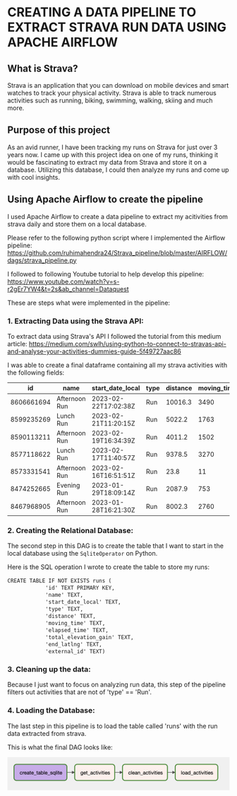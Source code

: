 # CREATING A DATA PIPELINE TO EXTRACT STRAVA RUN DATA USING APACHE AIRFLOW

## What is Strava?
Strava is an application that you can download on mobile devices and smart watches to track your physical activity. Strava is able to track numerous activities such as running, biking, swimming, walking, skiing and much more. 

## Purpose of this project 
As an avid runner, I have been tracking my runs on Strava for just over 3 years now. I came up with this project idea on one of my runs, thinking it would be fascinating to extract my data from Strava and store it on a database. Utilizing this database, I could then analyze my runs and come up with cool insights. 

## Using Apache Airflow to create the pipeline
I used Apache Airflow to create a data pipeline to extract my acitivities from strava daily and store them on a local database. 

Please refer to the following python script where I implemented the Airflow pipeline:
 https://github.com/ruhimahendra24/Strava_pipeline/blob/master/AIRFLOW/dags/strava_pipeline.py

 I followed to following Youtube tutorial to help develop this pipeline: 
 https://www.youtube.com/watch?v=s-r2gEr7YW4&t=2s&ab_channel=Dataquest


These are steps what were implemented in the pipeline: 

### 1. Extracting Data using the Strava API: 
To extract data using Strava's API I followed the tutorial from this medium article: 
https://medium.com/swlh/using-python-to-connect-to-stravas-api-and-analyse-your-activities-dummies-guide-5f49727aac86

I was able to create a final dataframe containing all my strava activities with the following fields: 

| id         | name          | start_date_local     | type | distance | moving_time | elapsed_time | total_elevation_gain | end_latlng                              | external_id              |
|------------|---------------|----------------------|------|----------|-------------|--------------|----------------------|-----------------------------------------|--------------------------|
| 8606661694 | Afternoon Run | 2023-02-22T17:02:38Z | Run  | 10016.3  | 3490        | 3490         | 0                    | []                                      | garmin_ping_261329294432 |
| 8599235269 | Lunch Run     | 2023-02-21T11:20:15Z | Run  | 5022.2   | 1763        | 1801         | 0                    | []                                      | garmin_ping_261131602348 |
| 8590113211 | Afternoon Run | 2023-02-19T16:34:39Z | Run  | 4011.2   | 1502        | 1597         | 16.7                 | [45.51873310469091, -73.56943625025451] | garmin_ping_260857840571 |
| 8577118622 | Lunch Run     | 2023-02-17T11:40:57Z | Run  | 9378.5   | 3270        | 3314         | 0                    | []                                      | garmin_ping_260520550140 |
| 8573331541 | Afternoon Run | 2023-02-16T16:51:51Z | Run  | 23.8     | 11          | 11           | 0                    | []                                      | garmin_ping_260402556613 |
| 8474252665 | Evening Run   | 2023-01-29T18:09:14Z | Run  | 2087.9   | 753         | 753          | 0                    | []                                      | garmin_ping_257662961670 |
| 8467968905 | Afternoon Run | 2023-01-28T16:21:30Z | Run  | 8002.3   | 2760        | 2760         | 0                    | []                                      | garmin_ping_257502212384 |

### 2. Creating the Relational Database:

The second step in this DAG is to create the table that I want to start in the local database using the `SqliteOperator` on Python. 

Here is the SQL operation I wrote to create the table to store my runs: 

    CREATE TABLE IF NOT EXISTS runs (
                'id' TEXT PRIMARY KEY,
                'name' TEXT,
                'start_date_local' TEXT,
                'type' TEXT,
                'distance' TEXT,
                'moving_time' TEXT,
                'elapsed_time' TEXT,
                'total_elevation_gain' TEXT,
                'end_latlng' TEXT,
                'external_id' TEXT)


### 3. Cleaning up the data:

Because I just want to focus on analyzing run data, this step of the pipeline filters out activities that are not of 'type' == 'Run'.

### 4. Loading the Database:

The last step in this pipeline is to load the table called 'runs' with the run data extracted from strava. 

This is what the final DAG looks like: 

![DAG](dag_cycle.png)
